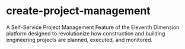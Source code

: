 # create-project-management
A Self-Service Project Management Feature of the Eleventh Dimension platform designed to revolutionize how construction and building engineering projects are planned, executed, and monitored.

